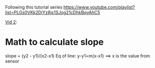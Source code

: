 Following this tutorial series
https://www.youtube.com/playlist?list=PLGs0VKk2DiYz8js1SJog21cDhkBqyAhC5

[Vid 2](https://www.youtube.com/watch?v=eGdrtikKc5U&list=PLGs0VKk2DiYz8js1SJog21cDhkBqyAhC5&index=2&ab_channel=PaulMcWhorter):

# Math to calculate slope

slope = (y2 - y1)/(x2-x1)
Eq of line: y-y1=m(x-x1) ==> x is the value from sensor
